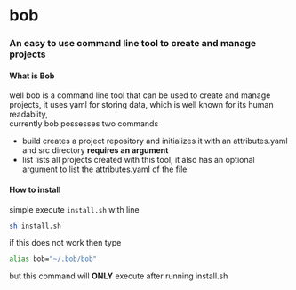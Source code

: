 # bob
### An easy to use command line tool to create and manage projects
#### What is Bob
well bob is a command line tool that can be used to create and manage projects, it uses yaml for storing data, which is well known for its human readabiity,<br>currently bob possesses two commands 
- build
  creates a project repository and initializes it with an attributes.yaml and src directory **requires an argument**
- list
  lists all projects created with this tool, it also has an optional argument to list the attributes.yaml of the file
#### How to install
simple execute `install.sh` with line
```bash
sh install.sh
```
if this does not work then type
```bash
alias bob="~/.bob/bob"
```
but this command will **ONLY** execute after running install.sh
